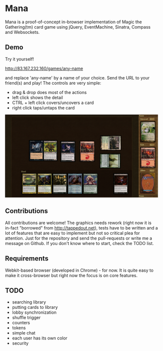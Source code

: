 # Mana

Mana is a proof-of-concept in-browser implementation of Magic the Gathering(tm) card game using jQuery, EventMachine, Sinatra, Compass and Websockets.


## Demo

Try it yourself!

http://83.167.232.160/games/any-name

and replace 'any-name' by a name of your choice. Send the URL to your friend(s) and play! The controls are very simple:

 - drag & drop does most of the actions
 - left click shows the detail
 - CTRL + left click covers/uncovers a card
 - right click taps/untaps the card

![Screenshot](https://github.com/HakubJozak/mana/raw/master/screenshots/1.png)

## Contributions

All contributions are welcome! The graphics needs rework (right now it is in-fact "borrowed" from http://tappedout.net), tests have to be written and a lot of features that are easy to implement but not so critical plea for attention. Just for the repository and send the pull-requests or write me a message on Github. If you don't know where to start, check the TODO list.

## Requirements

Webkit-based browser (developed in Chrome) - for now. It is quite easy to make it cross-browser but right now the focus is on core features.

## TODO

 - searching library
 - putting cards to library
 - lobby synchronization
 - shuffle trigger
 - counters
 - tokens
 - simple chat
 - each user has its own color
 - security




